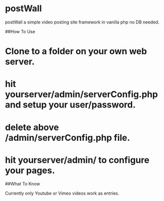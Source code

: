 postWall
========

postWall a simple video posting site framework in vanilla php no DB needed.

##How To Use

# Clone to a folder on your own web server.
# hit yourserver/admin/serverConfig.php and setup your user/password.
# delete above /admin/serverConfig.php file.
# hit yourserver/admin/ to configure your pages.


##What To Know

Currently only Youtube or Vimeo videos work as entries.